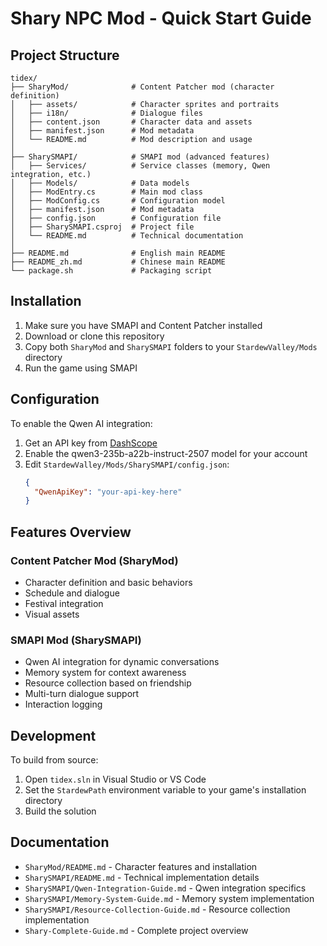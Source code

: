 # Shary NPC Mod - Quick Start Guide

## Project Structure
```
tidex/
├── SharyMod/              # Content Patcher mod (character definition)
│   ├── assets/            # Character sprites and portraits
│   ├── i18n/              # Dialogue files
│   ├── content.json       # Character data and assets
│   ├── manifest.json      # Mod metadata
│   └── README.md          # Mod description and usage
│
├── SharySMAPI/            # SMAPI mod (advanced features)
│   ├── Services/          # Service classes (memory, Qwen integration, etc.)
│   ├── Models/            # Data models
│   ├── ModEntry.cs        # Main mod class
│   ├── ModConfig.cs       # Configuration model
│   ├── manifest.json      # Mod metadata
│   ├── config.json        # Configuration file
│   ├── SharySMAPI.csproj  # Project file
│   └── README.md          # Technical documentation
│
├── README.md              # English main README
├── README_zh.md           # Chinese main README
└── package.sh             # Packaging script
```

## Installation

1. Make sure you have SMAPI and Content Patcher installed
2. Download or clone this repository
3. Copy both `SharyMod` and `SharySMAPI` folders to your `StardewValley/Mods` directory
4. Run the game using SMAPI

## Configuration

To enable the Qwen AI integration:

1. Get an API key from [DashScope](https://dashscope.aliyun.com/)
2. Enable the qwen3-235b-a22b-instruct-2507 model for your account
3. Edit `StardewValley/Mods/SharySMAPI/config.json`:
   ```json
   {
     "QwenApiKey": "your-api-key-here"
   }
   ```

## Features Overview

### Content Patcher Mod (SharyMod)
- Character definition and basic behaviors
- Schedule and dialogue
- Festival integration
- Visual assets

### SMAPI Mod (SharySMAPI)
- Qwen AI integration for dynamic conversations
- Memory system for context awareness
- Resource collection based on friendship
- Multi-turn dialogue support
- Interaction logging

## Development

To build from source:

1. Open `tidex.sln` in Visual Studio or VS Code
2. Set the `StardewPath` environment variable to your game's installation directory
3. Build the solution

## Documentation

- `SharyMod/README.md` - Character features and installation
- `SharySMAPI/README.md` - Technical implementation details
- `SharySMAPI/Qwen-Integration-Guide.md` - Qwen integration specifics
- `SharySMAPI/Memory-System-Guide.md` - Memory system implementation
- `SharySMAPI/Resource-Collection-Guide.md` - Resource collection implementation
- `Shary-Complete-Guide.md` - Complete project overview